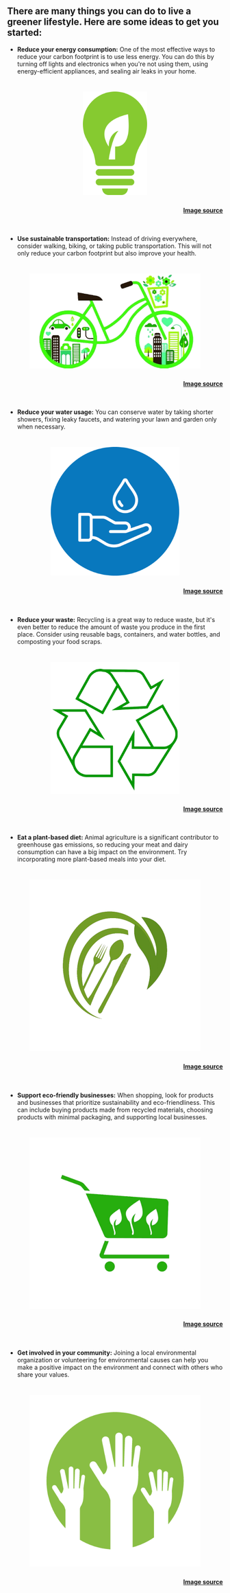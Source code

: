 ## There are many things you can do to live a greener lifestyle. Here are some ideas to get you started:

* **Reduce your energy consumption:** One of the most effective ways to reduce your carbon footprint is to use less energy. You can do this by turning off lights and electronics when you're not using them, using energy-efficient appliances, and sealing air leaks in your home.
<h1 align="center">
	<img width="150" src="media/energy-efficiency.jpg">

<h4 align="right">

[Image source](https://icon-library.com/icon/energy-efficiency-icon-2.html)

</h4>
<br>
</h1>

* **Use sustainable transportation:** Instead of driving everywhere, consider walking, biking, or taking public transportation. This will not only reduce your carbon footprint but also improve your health.
<h1 align="center">
	<img width="400" src="media/sustainable_transportation.png">
	
<h4 align="right">

[Image source](https://www.thecivilengineer.org/news/european-cities-lead-the-way-to-sustainable-transport)

</h4>
<br>
</h1>

* **Reduce your water usage:** You can conserve water by taking shorter showers, fixing leaky faucets, and watering your lawn and garden only when necessary.
<h1 align="center">
	<img width="300" src="media/water_usage.png">
	<h4 align="right">

[Image source](https://www.thecivilengineer.org/news/european-cities-lead-the-way-to-sustainable-transport)

</h4>
<br>
</h1>

* **Reduce your waste:** Recycling is a great way to reduce waste, but it's even better to reduce the amount of waste you produce in the first place. Consider using reusable bags, containers, and water bottles, and composting your food scraps.
<h1 align="center">
	<img width="300" src="media/recycling.png">
	<h4 align="right">

[Image source](https://www.thecivilengineer.org/news/european-cities-lead-the-way-to-sustainable-transport)

</h4>
<br>
</h1>

* **Eat a plant-based diet:** Animal agriculture is a significant contributor to greenhouse gas emissions, so reducing your meat and dairy consumption can have a big impact on the environment. Try incorporating more plant-based meals into your diet.
<h1 align="center">
	<img width="400" src="media/plant_based_diet.png">
		<h4 align="right">

[Image source](https://www.thecivilengineer.org/news/european-cities-lead-the-way-to-sustainable-transport)

</h4>
<br>
</h1>

* **Support eco-friendly businesses:** When shopping, look for products and businesses that prioritize sustainability and eco-friendliness. This can include buying products made from recycled materials, choosing products with minimal packaging, and supporting local businesses.
<h1 align="center">
	<img width="400" src="media/eco-shopping.png">
	<h4 align="right">

[Image source](https://www.vecteezy.com/vector-art/5044617-eco-shopping-solid-green-vector-supermarket-cart-icon-with-leaves-image-isolated-on-white-background-organic-shopping-design-element-eco-shop-logo)

</h4>
<br>
</h1>

* **Get involved in your community:** Joining a local environmental organization or volunteering for environmental causes can help you make a positive impact on the environment and connect with others who share your values.
<h1 align="center">
	<img width="400" src="media/volunteer.png">
	<h4 align="right">

[Image source](https://www.thecivilengineer.org/news/european-cities-lead-the-way-to-sustainable-transport)

</h4>
<br>
</h1>
